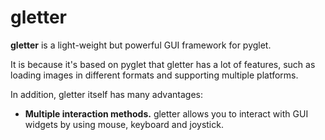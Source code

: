 # gletter
**gletter** is a light-weight but powerful GUI framework for pyglet.

It is because it's based on pyglet that gletter has a lot of features, such as loading
images in different formats and supporting multiple platforms.

In addition, gletter itself has many advantages:

- **Multiple interaction methods.** gletter allows you to interact with GUI widgets by
  using mouse, keyboard and joystick.
